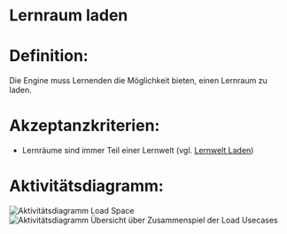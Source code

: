 # Lernraum laden


# Definition:

Die Engine muss Lernenden die Möglichkeit bieten, einen Lernraum zu laden.

# Akzeptanzkriterien:

- Lernräume sind immer Teil einer Lernwelt (vgl. [Lernwelt Laden](ELG0005.md))

# Aktivitätsdiagramm:

![Aktivitätsdiagramm Load Space](imageEngineLoadSpace.png)
![Aktivitätsdiagramm Übersicht über Zusammenspiel der Load Usecases](imageEngineLoadWorldOverview.png)
